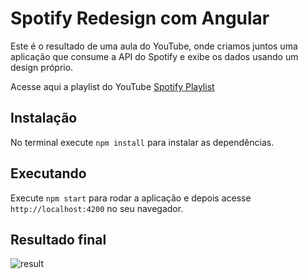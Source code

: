 # Spotify Redesign com Angular

Este é o resultado de uma aula do YouTube, onde criamos juntos uma aplicação que consume a API do Spotify e exibe os dados usando um design próprio.

Acesse aqui a playlist do YouTube [Spotify Playlist](https://www.youtube.com/playlist?list=PLMFE0Mu3BVy63bmSR92QbTR_rU576VOxg)

## Instalação

No terminal execute `npm install` para instalar as dependências.

## Executando

Execute `npm start` para rodar a aplicação e depois acesse `http://localhost:4200` no seu navegador.

## Resultado final

![result](https://user-images.githubusercontent.com/44181261/202456259-53480729-b4e1-4e8e-9b55-5f3e69776701.png)
